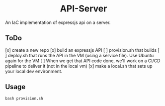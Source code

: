 <div align="center">
    <h1>API-Server</h1>
</div>
An IaC implementation of expressjs api on a server.

## ToDo
 [x] create a new repo
 [x] build an expressjs API
 [ ] provision.sh that builds
 [ ] deploy.sh that runs the API in the VM (using a service file). Use Ubuntu again for the VM
 [ ] When we get that API code done, we'll work on a CI/CD pipeline to deliver it (not in the local vm)
 [x] make a local.sh that sets up your local dev environment.

## Usage
`bash provision.sh`
